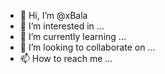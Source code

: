 - 👋 Hi, I’m @xBala
- 👀 I’m interested in ...
- 🌱 I’m currently learning ...
- 💞️ I’m looking to collaborate on ...
- 📫 How to reach me ...

<!---
xBala/xBala is a ✨ special ✨ repository because its `README.md` (this file) appears on your GitHub profile.
You can click the Preview link to take a look at your changes.
--->
